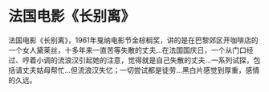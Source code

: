 # 法国电影《长别离》

法国电影《长别离》，1961年戛纳电影节金棕榈奖，讲的是在巴黎郊区开咖啡店的一个女人黛莱丝，十多年来一直苦等失散的丈夫…在法国国庆日，一个从门口经过、哼着小调的流浪汉引起她的注意，觉得就是自己失散的丈夫…一系列试探，包括请丈夫姑母帮忙…但流浪汉失忆；一切尝试都是徒劳…黑白片感觉到厚重，感情的久远。